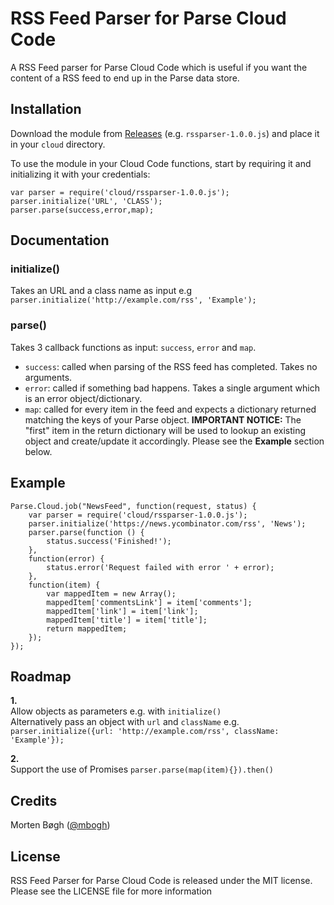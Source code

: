 RSS Feed Parser for Parse Cloud Code
================

A RSS Feed parser for Parse Cloud Code which is useful if you want the content of a RSS feed to end up in the Parse data store.

Installation
------------

Download the module from [Releases](https://github.com/mbogh/rss-parse-module/releases) (e.g. `rssparser-1.0.0.js`) and place it in your `cloud` directory.

To use the module in your Cloud Code functions, start by requiring it and initializing it with your credentials:

```
var parser = require('cloud/rssparser-1.0.0.js');
parser.initialize('URL', 'CLASS');
parser.parse(success,error,map);
```

Documentation
-------------

### initialize()
Takes an URL and a class name as input e.g `parser.initialize('http://example.com/rss', 'Example');`  

### parse()
Takes 3 callback functions as input: `success`, `error` and `map`.  
  * `success`: called when parsing of the RSS feed has completed. Takes no arguments.  
  * `error`: called if something bad happens. Takes a single argument which is an error object/dictionary.  
  * `map`: called for every item in the feed and expects a dictionary returned matching the keys of your Parse object. **IMPORTANT NOTICE:** The "first" item in the return dictionary will be used to lookup an existing object and create/update it accordingly. Please see the **Example** section below.

Example
-------

```
Parse.Cloud.job("NewsFeed", function(request, status) {
    var parser = require('cloud/rssparser-1.0.0.js');
    parser.initialize('https://news.ycombinator.com/rss', 'News');
    parser.parse(function () {
        status.success('Finished!');
    },
    function(error) {
        status.error('Request failed with error ' + error);
    },
    function(item) {
        var mappedItem = new Array();
        mappedItem['commentsLink'] = item['comments'];
        mappedItem['link'] = item['link'];
        mappedItem['title'] = item['title'];
        return mappedItem;
    });
});
```

Roadmap
-------

**1.**  
Allow objects as parameters e.g. with `initialize()`  
Alternatively pass an object with `url` and `className` e.g. `parser.initialize({url: 'http://example.com/rss', className: 'Example'});`

**2.**  
Support the use of Promises `parser.parse(map(item){}).then()`

Credits
-------
Morten Bøgh ([@mbogh](http://twitter.com/mbogh))

License
-------
RSS Feed Parser for Parse Cloud Code is released under the MIT license. Please see the LICENSE file for more information
